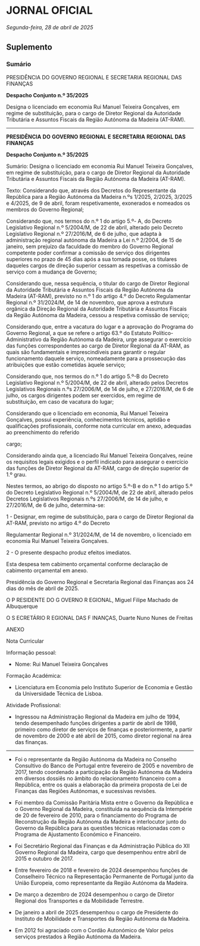 # JORNAL OFICIAL

###### Segunda-feira, 28 de abril de 2025

## **Suplemento**

### **Sumário**

PRESIDÊNCIA DO GOVERNO REGIONAL E SECRETARIA REGIONAL
DAS FINANÇAS

**Despacho Conjunto n.º 35/2025**

Designa o licenciado em economia Rui Manuel Teixeira Gonçalves, em regime de
substituição, para o cargo de Diretor Regional da Autoridade Tributária e Assuntos
Fiscais da Região Autónoma da Madeira (AT-RAM).




---

**PRESIDÊNCIA** **DO** **GOVERNO** **REGIONAL** **E** **SECRETARIA** **REGIONAL** **DAS** **FINANÇAS**


**Despacho Conjunto n.º 35/2025**


Sumário:
Designa o licenciado em economia Rui Manuel Teixeira Gonçalves, em regime de substituição, para o cargo de Diretor Regional da
Autoridade Tributária e Assuntos Fiscais da Região Autónoma da Madeira (AT-RAM).

Texto:
Considerando que, através dos Decretos do Representante da República para a Região Autónoma da Madeira n.ºs 1/2025,
2/2025, 3/2025 e 4/2025, de 9 de abril, foram respetivamente, exonerados e nomeados os membros do Governo Regional;

Considerando que, nos termos do n.º 1 do artigo 5.º- A, do Decreto Legislativo Regional n.º 5/2004/M, de 22 de abril,
alterado pelo Decreto Legislativo Regional n.º 27/2016/M, de 6 de julho, que adapta à administração regional autónoma da
Madeira a Lei n.º 2/2004, de 15 de janeiro, sem prejuízo da faculdade do membro do Governo Regional competente poder
confirmar a comissão de serviço dos dirigentes superiores no prazo de 45 dias após a sua tomada posse, os titulares daqueles
cargos de direção superior cessam as respetivas a comissão de serviço com a mudança de Governo;

Considerando que, nessa sequência, o titular do cargo de Diretor Regional da Autoridade Tributária e Assuntos Fiscais da
Região Autónoma da Madeira (AT-RAM), previsto no n.º 1 do artigo 4.º do Decreto Regulamentar Regional n.º 31/2024/M,
de 14 de novembro, que aprova a estrutura orgânica da Direção Regional da Autoridade Tributária e Assuntos Fiscais da
Região Autónoma da Madeira, cessou a respetiva comissão de serviço;

Considerando que, entre a vacatura do lugar e a aprovação do Programa do Governo Regional, a que se refere o artigo 63.º
do Estatuto Político-Administrativo da Região Autónoma da Madeira, urge assegurar o exercício das funções correspondentes
ao cargo de Diretor Regional da AT-RAM, as quais são fundamentais e imprescindíveis para garantir o regular funcionamento
daquele serviço, nomeadamente para a prossecução das atribuições que estão cometidas àquele serviço;

Considerando que, nos termos do n.º 1 do artigo 5.º-B do Decreto Legislativo Regional n.º 5/2004/M, de 22 de abril,
alterado pelos Decretos Legislativos Regionais n.ºs 27/2006/M, de 14 de julho, e 27/2016/M, de 6 de julho, os cargos
dirigentes podem ser exercidos, em regime de substituição, em caso de vacatura do lugar;

Considerando que o licenciado em economia, Rui Manuel Teixeira Gonçalves, possui experiência, conhecimentos
técnicos, aptidão e qualificações profissionais, conforme nota curricular em anexo, adequadas ao preenchimento do referido

cargo;

Considerando ainda que, a licenciado Rui Manuel Teixeira Gonçalves, reúne os requisitos legais exigidos e o perfil
indicado para assegurar o exercício das funções de Diretor Regional da AT-RAM, cargo de direção superior de 1.º grau.

Nestes termos, ao abrigo do disposto no artigo 5.º-B e do n.º 1 do artigo 5.º do Decreto Legislativo Regional n.º 5/2004/M,
de 22 de abril, alterado pelos Decretos Legislativos Regionais n.ºs 27/2006/M, de 14 de julho, e 27/2016/M, de 6 de julho,
determina-se:


1 - Designar, em regime de substituição, para o cargo de Diretor Regional da AT-RAM, previsto no artigo 4.º do Decreto

Regulamentar Regional n.º 31/2024/M, de 14 de novembro, o licenciado em economia Rui Manuel Teixeira
Gonçalves.

2 - O presente despacho produz efeitos imediatos.

Esta despesa tem cabimento orçamental conforme declaração de cabimento orçamental em anexo.

Presidência do Governo Regional e Secretaria Regional das Finanças aos 24 dias do mês de abril de 2025.

O P RESIDENTE DO G OVERNO R EGIONAL, Miguel Filipe Machado de Albuquerque

O S ECRETÁRIO R EGIONAL DAS F INANÇAS, Duarte Nuno Nunes de Freitas


ANEXO


Nota Curricular

Informação pessoal:

   - Nome: Rui Manuel Teixeira Gonçalves

Formação Académica:

   - Licenciatura em Economia pelo Instituto Superior de Economia e Gestão da Universidade Técnica de Lisboa.

Atividade Profissional:

   - Ingressou na Administração Regional da Madeira em julho de 1994, tendo desempenhado funções dirigentes a partir
de abril de 1998, primeiro como diretor de serviços de finanças e posteriormente, a partir de novembro de 2000 e até
abril de 2015, como diretor regional na área das finanças.




---

- Foi o representante da Região Autónoma da Madeira no Conselho Consultivo do Banco de Portugal entre fevereiro de
2005 e novembro de 2017, tendo coordenado a participação da Região Autónoma da Madeira em diversos dossiês no
âmbito do relacionamento financeiro com a República, entre os quais a elaboração da primeira proposta de Lei de
Finanças das Regiões Autónomas, e sucessivas revisões.

- Foi membro da Comissão Paritária Mista entre o Governo da República e o Governo Regional da Madeira,
constituída na sequência da Intempérie de 20 de fevereiro de 2010, para o financiamento do Programa de
Reconstrução da Região Autónoma da Madeira e interlocutor junto do Governo da República para as questões
técnicas relacionadas com o Programa de Ajustamento Económico e Financeiro.

- Foi Secretário Regional das Finanças e da Administração Pública do XII Governo Regional da Madeira, cargo que
desempenhou entre abril de 2015 e outubro de 2017.

- Entre fevereiro de 2018 e fevereiro de 2024 desempenhou funções de Conselheiro Técnico na Representação
Permanente de Portugal junto da União Europeia, como representante da Região Autónoma da Madeira.

- De março a dezembro de 2024 desempenhou o cargo de Diretor Regional dos Transportes e da Mobilidade Terrestre.

- De janeiro a abril de 2025 desempenhou o cargo de Presidente do Instituto de Mobilidade e Transportes da Região
Autónoma da Madeira.

- Em 2012 foi agraciado com o Cordão Autonómico de Valor pelos serviços prestados à Região Autónoma da Madeira.

